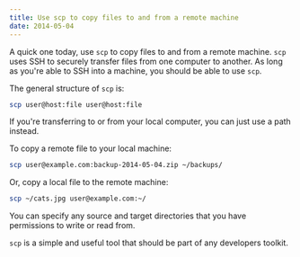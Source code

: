```yaml
---
title: Use scp to copy files to and from a remote machine
date: 2014-05-04
---
```

A quick one today, use `scp` to copy files to and from a remote machine. `scp` uses SSH to securely transfer files from one computer to another. As long as you're able to SSH into a machine, you should be able to use `scp`.

The general structure of `scp` is:

```bash
scp user@host:file user@host:file
```

If you're transferring to or from your local computer, you can just use a path instead.

To copy a remote file to your local machine:

```bash
scp user@example.com:backup-2014-05-04.zip ~/backups/
```

Or, copy a local file to the remote machine:

```bash
scp ~/cats.jpg user@example.com:~/
```

You can specify any source and target directories that you have permissions to write or read from.

`scp` is a simple and useful tool that should be part of any developers toolkit.
